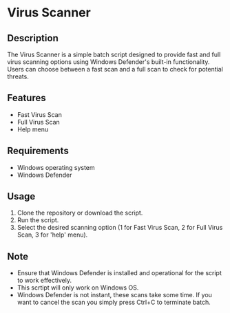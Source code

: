 # Virus Scanner

## Description
The Virus Scanner is a simple batch script designed to provide fast and full virus scanning options using Windows Defender's built-in functionality. Users can choose between a fast scan and a full scan to check for potential threats.

## Features
- Fast Virus Scan
- Full Virus Scan
- Help menu

## Requirements
- Windows operating system
- Windows Defender

## Usage
1. Clone the repository or download the script.
2. Run the script.
3. Select the desired scanning option (1 for Fast Virus Scan, 2 for Full Virus Scan, 3 for 'help' menu).

## Note
- Ensure that Windows Defender is installed and operational for the script to work effectively.
- This scrtipt will only work on Windows OS.
- Windows Defender is not instant, these scans take some time. If you want to cancel the scan you simply press Ctrl+C to terminate batch.
